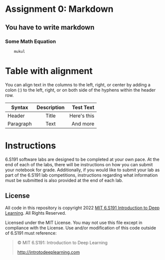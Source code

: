 # Assignment 0: Markdown
## You have to write markdown
### Some Math Equation

        mukul
        
# Table with alignment
You can align text in the columns to the left, right, or center by adding a colon (:) to the left,
right, or on both side of the hyphens within the header row.

| Syntax    | Description  | Test Text   |
| --------- | :----------: | ----------: |
| Header    |    Title     | Here's this |
| Paragraph |    Text      | And more    |

# Instructions
6.S191 software labs are designed to be completed at your own pace. At the end of each
of the labs, there will be instructions on how you can submit your notebook for grade.
Additionally, if you would like to submit your lab as part of the 6.S191 lab competitions,
instructions regarding what information must be submitted is also provided at the end of
each lab.

## License
All code in this repository is copyright 2022 [MIT 6.S191 Introduction to Deep Learning](http://introtodeeplearning.com). All Rights Reserved.

Licensed under the MIT License. You may not use this file except in compliance with the License. Use and/or modification of this code outside of 6.S191 must reference:

> © MIT 6.S191: Introduction to Deep Learning
>
> http://introtodeeplearning.com
